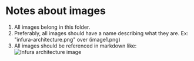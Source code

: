 # Notes about images

1. All images belong in this folder.
1. Preferably, all images should have a name describing what they are. Ex: "infura-architecture.png" over (image1.png)
1. All images should be referenced in markdown like: ![Infura architecture image](Images/infura-architecture.png)